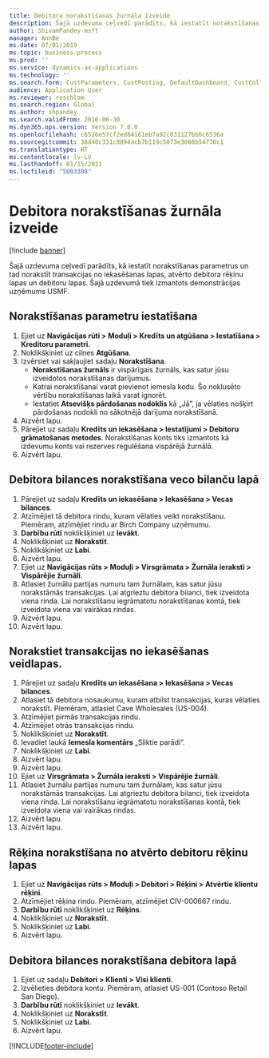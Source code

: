 ```yaml
---
title: Debitora norakstīšanas žurnāla izveide
description: Šajā uzdevuma ceļvedī parādīts, kā iestatīt norakstīšanas parametrus un tad norakstīt transakcijas no iekasēšanas lapas, atvērto debitora rēķinu lapas un debitoru lapas.
author: ShivamPandey-msft
manager: AnnBe
ms.date: 07/01/2019
ms.topic: business-process
ms.prod: ''
ms.service: dynamics-ax-applications
ms.technology: ''
ms.search.form: CustParameters, CustPosting, DefaultDashboard, CustCollectionsPoolsListPage, CustWriteOff, LedgerJournalTable, LedgerJournalTransDaily, CustCollections, CustOpenInvoicesListPage, CustTable
audience: Application User
ms.reviewer: roschlom
ms.search.region: Global
ms.author: shpandey
ms.search.validFrom: 2016-06-30
ms.dyn365.ops.version: Version 7.0.0
ms.openlocfilehash: c6526e57cf2ed84161eb7a92c031127bb6c6536a
ms.sourcegitcommit: 38d40c331c8894acb7b119c5073e3088b54776c1
ms.translationtype: HT
ms.contentlocale: lv-LV
ms.lasthandoff: 01/15/2021
ms.locfileid: "5003308"
---
```

# <a name="create-a-write-off-journal-for-a-customer"></a>Debitora norakstīšanas žurnāla izveide

[!include [banner](../../includes/banner.md)]

Šajā uzdevuma ceļvedī parādīts, kā iestatīt norakstīšanas parametrus un tad norakstīt transakcijas no iekasēšanas lapas, atvērto debitora rēķinu lapas un debitoru lapas. Šajā uzdevumā tiek izmantots demonstrācijas uzņēmums USMF.


## <a name="set-up-the-write-off-parameters"></a>Norakstīšanas parametru iestatīšana
1. Ejiet uz **Navigācijas rūti > Moduļi > Kredīts un atgūšana > Iestatīšana > Kreditoru parametri.**
2. Noklikšķiniet uz cilnes **Atgūšana**.
3. Izvērsiet vai sakļaujiet sadaļu **Norakstīšana**.
    - **Norakstīšanas žurnāls** ir vispārīgais žurnāls, kas satur jūsu izveidotos norakstīšanas darījumus.  
    - Katrai norakstīšanai varat pievienot iemesla kodu. Šo noklusēto vērtību norakstīšanas laikā varat ignorēt.  
    - Iestatiet **Atsevišķs pārdošanas nodoklis** kā „Jā”, ja vēlaties nošķirt pārdošanas nodokli no sākotnējā darījuma norakstīšanā.  
4. Aizvērt lapu.
5. Pārejiet uz sadaļu **Kredīts un iekasēšana > Iestatījumi > Debitoru grāmatošanas metodes**. Norakstīšanas konts tiks izmantots kā izdevumu konts vai rezerves regulēšana vispārējā žurnālā.
6. Aizvērt lapu.

## <a name="write-off-a-customer-balance-from-the-aged-balances-page"></a>Debitora bilances norakstīšana veco bilanču lapā
1. Pārejiet uz sadaļu **Kredīts un iekasēšana > Iekasēšana > Vecas bilances**.
2. Atzīmējiet tā debitora rindu, kuram vēlaties veikt norakstīšanu. Piemēram, atzīmējiet rindu ar Birch Company uzņēmumu.
3. **Darbību rūtī** noklikšķiniet uz **Ievākt**.
4. Noklikšķiniet uz **Norakstīt**.
5. Noklikšķiniet uz **Labi**.
6. Aizvērt lapu.
7. Ejiet uz **Navigācijas rūts > Moduļi > Virsgrāmata > Žurnāla ieraksti > Vispārējie žurnāli**.
8. Atlasiet žurnālu partijas numuru tam žurnālam, kas satur jūsu norakstāmās transakcijas. Lai atgrieztu debitora bilanci, tiek izveidota viena rinda. Lai norakstīšanu iegrāmatotu norakstīšanas kontā, tiek izveidota viena vai vairākas rindas.  
9. Aizvērt lapu.
10. Aizvērt lapu.

## <a name="write-off-transactions-from-the-collections-form"></a>Norakstiet transakcijas no iekasēšanas veidlapas.
1. Pārejiet uz sadaļu **Kredīts un iekasēšana > Iekasēšana > Vecas bilances**.
2. Atlasiet tā debitora nosaukumu, kuram atbilst transakcijas, kuras vēlaties norakstīt. Piemēram, atlasiet Cave Wholesales (US-004).
3. Atzīmējiet pirmās transakcijas rindu.
4. Atzīmējiet otrās transakcijas rindu.
5. Noklikšķiniet uz **Norakstīt**.
6. Ievadiet laukā **Iemesla komentārs** „Sliktie parādi”.
7. Noklikšķiniet uz **Labi**.
8. Aizvērt lapu.
9. Aizvērt lapu.
10. Ejiet uz **Virsgrāmata > Žurnāla ieraksti > Vispārējie žurnāli**.
11. Atlasiet žurnālu partijas numuru tam žurnālam, kas satur jūsu norakstāmās transakcijas. Lai atgrieztu debitora bilanci, tiek izveidota viena rinda. Lai norakstīšanu iegrāmatotu norakstīšanas kontā, tiek izveidota viena vai vairākas rindas.  
12. Aizvērt lapu.
13. Aizvērt lapu.

## <a name="write-off-an-invoice-from-the-open-customers-invoices-page"></a>Rēķina norakstīšana no atvērto debitoru rēķinu lapas
1. Ejiet uz **Navigācijas rūts > Moduļi > Debitori > Rēķini > Atvērtie klientu rēķini**.
2. Atzīmējiet rēķina rindu. Piemēram, atzīmējiet CIV-000667 rindu.
3. **Darbību rūtī** noklikšķiniet uz **Rēķins**.
4. Noklikšķiniet uz **Norakstīt**.
5. Noklikšķiniet uz **Labi**.
6. Aizvērt lapu.

## <a name="write-off-a-customer-balance-from-the-customer-page"></a>Debitora bilances norakstīšana debitora lapā
1. Ejiet uz sadaļu **Debitori > Klienti > Visi klienti**.
2. Izvēlieties debitora kontu. Piemēram, atlasiet US-001 (Contoso Retail San Diego).
3. **Darbību rūtī** noklikšķiniet uz **Ievākt**.
4. Noklikšķiniet uz **Norakstīt**.
5. Noklikšķiniet uz **Labi**.
6. Aizvērt lapu.



[!INCLUDE[footer-include](../../../includes/footer-banner.md)]